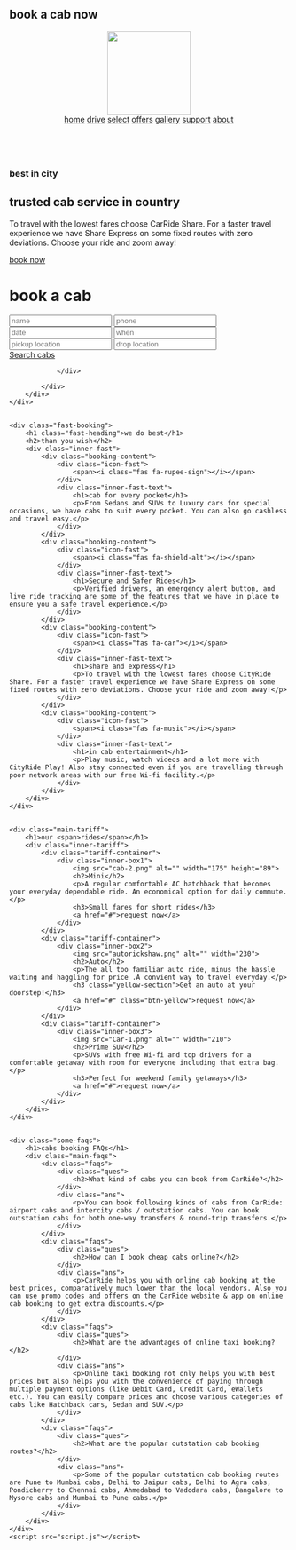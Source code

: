 <!DOCTYPE html>
<html lang="en">
<head>
    <meta charset="UTF-8">
    <meta http-equiv="X-UA-Compatible" content="IE=edge">
    <meta name="viewport" content="width=device-width, initial-scale=1.0">
    <title>Book Cabs, Autos & Car Rentals | CabRide</title>
    <link rel="stylesheet" href="CabRide_style.css">
    <link rel="stylesheet" href="fontawesome-free-5.15.3-web/css/all.min.css">
    <link rel="shortcut icon" href="CabRide_logo.png" type="img/x-icon">
</head>
<body>
    <div class="main-container">
        <div class="background-text">
            <h2>book a <span>cab now</span></h2>
        </div>
        <header class="header">
            <a href="#" id="logo"><img src="./CabRide_name.png" width="150px"></a>
            <nav class="navbar">
                <a href="#">home</a>
                <a href="#">drive</a>
                <a href="#">select</a>
                <a href="#">offers</a>
                <a href="#">gallery</a>
                <a href="#">support</a>
                <a href="#">about</a>
            </nav>
            <a href="#" id="menu-bars" class="fas fa-bars"></a>
        </header>
        <div class="taxi-image">
            <img src="./Car-2.png" alt="">
        </div>
    </div>
    <div class="home-container">
        <div class="home-content">
            <div class="inner-content">
                <h3>best in city</h3>
                <h2>trusted cab service in country</h2>
                <p>To travel with the lowest fares choose CarRide Share. For a faster travel experience we have Share Express on some fixed routes with zero deviations. Choose your ride and zoom away!</p>
                <a href="#" class="booknow">book now</a>
            </div>
            <div class="inner-content">
                <div class="contact-form">
                    <div class="form-heading">
                        <h1>book a cab</h1>
                    </div>
                    <div class="form-fields">
                        <input type="text" placeholder="name">
                        <input type="number" placeholder="phone">
                        <input type="text" placeholder="date">
                        <input type="text" placeholder="when">
                        <input type="text" placeholder="pickup location">
                        <input type="text" placeholder="drop location">
                    </div>
                    <div class="search-cabs">
                        <a href="#">Search cabs</a>
                    </div>
                    
                </div>
                
            </div>
        </div>
    </div>


    <div class="fast-booking">
        <h1 class="fast-heading">we do best</h1>
        <h2>than you wish</h2>
        <div class="inner-fast">
            <div class="booking-content">
                <div class="icon-fast">
                    <span><i class="fas fa-rupee-sign"></i></span>
                </div>
                <div class="inner-fast-text">
                    <h1>cab for every pocket</h1>
                    <p>From Sedans and SUVs to Luxury cars for special occasions, we have cabs to suit every pocket. You can also go cashless and travel easy.</p>
                </div>
            </div>
            <div class="booking-content">
                <div class="icon-fast">
                    <span><i class="fas fa-shield-alt"></i></span>
                </div>
                <div class="inner-fast-text">
                    <h1>Secure and Safer Rides</h1>
                    <p>Verified drivers, an emergency alert button, and live ride tracking are some of the features that we have in place to ensure you a safe travel experience.</p>
                </div>
            </div>
            <div class="booking-content">
                <div class="icon-fast">
                    <span><i class="fas fa-car"></i></span>
                </div>
                <div class="inner-fast-text">
                    <h1>share and express</h1>
                    <p>To travel with the lowest fares choose CityRide Share. For a faster travel experience we have Share Express on some fixed routes with zero deviations. Choose your ride and zoom away!</p>
                </div>
            </div>
            <div class="booking-content">
                <div class="icon-fast">
                    <span><i class="fas fa-music"></i></span>
                </div>
                <div class="inner-fast-text">
                    <h1>in cab entertainment</h1>
                    <p>Play music, watch videos and a lot more with CityRide Play! Also stay connected even if you are travelling through poor network areas with our free Wi-fi facility.</p>
                </div>
            </div>
        </div>
    </div>


    <div class="main-tariff">
        <h1>our <span>rides</span></h1>
        <div class="inner-tariff">
            <div class="tariff-container">
                <div class="inner-box1">
                    <img src="cab-2.png" alt="" width="175" height="89">
                    <h2>Mini</h2>
                    <p>A regular comfortable AC hatchback that becomes your everyday dependable ride. An economical option for daily commute.</p>
                    <h3>Small fares for short rides</h3>
                    <a href="#">request now</a>
                </div>
            </div>
            <div class="tariff-container">
                <div class="inner-box2">
                    <img src="autorickshaw.png" alt="" width="230">
                    <h2>Auto</h2>
                    <p>The all too familiar auto ride, minus the hassle waiting and haggling for price .A convient way to travel everyday.</p>
                    <h3 class="yellow-section">Get an auto at your doorstep!</h3>
                    <a href="#" class="btn-yellow">request now</a>
                </div>
            </div>
            <div class="tariff-container">
                <div class="inner-box3">
                    <img src="Car-1.png" alt="" width="210">
                    <h2>Prime SUV</h2>
                    <p>SUVs with free Wi-fi and top drivers for a comfortable getaway with room for everyone including that extra bag.</p>
                    <h3>Perfect for weekend family getaways</h3>
                    <a href="#">request now</a>
                </div>
            </div>
        </div>
    </div>


    <div class="some-faqs">
        <h1>cabs booking FAQs</h1>
        <div class="main-faqs">
            <div class="faqs">
                <div class="ques">
                    <h2>What kind of cabs you can book from CarRide?</h2>
                </div>
                <div class="ans">
                    <p>You can book following kinds of cabs from CarRide: airport cabs and intercity cabs / outstation cabs. You can book outstation cabs for both one-way transfers & round-trip transfers.</p>
                </div>
            </div>
            <div class="faqs">
                <div class="ques">
                    <h2>How can I book cheap cabs online?</h2>
                </div>
                <div class="ans">
                    <p>CarRide helps you with online cab booking at the best prices, comparatively much lower than the local vendors. Also you can use promo codes and offers on the CarRide website & app on online cab booking to get extra discounts.</p>
                </div>
            </div>
            <div class="faqs">
                <div class="ques">
                    <h2>What are the advantages of online taxi booking?</h2>
                </div>
                <div class="ans">
                    <p>Online taxi booking not only helps you with best prices but also helps you with the convenience of paying through multiple payment options (like Debit Card, Credit Card, eWallets etc.). You can easily compare prices and choose various categories of cabs like Hatchback cars, Sedan and SUV.</p>
                </div>
            </div>
            <div class="faqs">
                <div class="ques">
                    <h2>What are the popular outstation cab booking routes?</h2>
                </div>
                <div class="ans">
                    <p>Some of the popular outstation cab booking routes are Pune to Mumbai cabs, Delhi to Jaipur cabs, Delhi to Agra cabs, Pondicherry to Chennai cabs, Ahmedabad to Vadodara cabs, Bangalore to Mysore cabs and Mumbai to Pune cabs.</p>
                </div>
            </div>
        </div>
    </div>
    <script src="script.js"></script>
</body>
</html>
